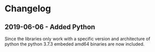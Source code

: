 # Changelog

## 2019-06-06 - Added Python

Since the libraries only work with a specific version and architecture of python the python 3.7.3 embeded amd64 binaries are now included.
